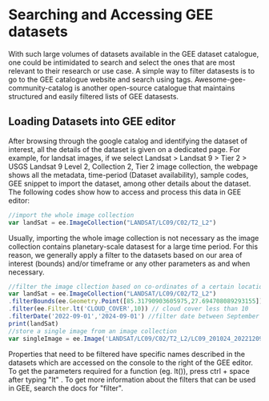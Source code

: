# Searching and Accessing GEE datasets
With such large volumes of datasets available in the GEE dataset catalogue, one could be intimidated to search and select the
ones that are most relevant to their research or use case. 
A simple way to filter datasests is to go to the GEE catalogue website and search using tags.
Awesome-gee-community-catalog is another open-source catalogue that maintains structured and easily filtered lists of 
GEE datasests.

## Loading Datasets into GEE editor
After browsing through the google catalog and identifying the dataset of interest, all the details of the dataset is given on
a dedicated page.
For example, for landsat images, if we select Landsat > Landsat 9 > Tier 2 > USGS Landsat 9 Level 2, 
Collection 2, Tier 2 image collection, the webpage shows all the metadata, time-period (Dataset availability), sample codes,
GEE snippet to import the dataset, among other details about the dataset. The following codes show how to access and process
this data in GEE editor:
```Javascript
//import the whole image collection
var landSat = ee.ImageCollection("LANDSAT/LC09/C02/T2_L2")
```
Usually, importing the whole image collection is not necessary as the image collection contains planetary-scale datasest for 
a large time period.
For this reason, we generally apply a filter to the datasets based on our area of interest (bounds) and/or timeframe or any
other parameters as and when necessary.
```Javascript
//filter the image cllection based on co-ordinates of a certain location on earth (here kathmandu)
var landSat = ee.ImageCollection("LANDSAT/LC09/C02/T2_L2")
.filterBounds(ee.Geometry.Point([85.31790903605975,27.694708089293155])) // Kathmandu images only
.filter(ee.Filter.lt('CLOUD_COVER',10)) // cloud cover less than 10
.filterDate('2022-09-01','2024-09-01') //filter date between September 1, 2022  to September 1, 2024
print(landSat)
//store a single image from an image collection
var singleImage = ee.Image('LANDSAT/LC09/C02/T2_L2/LC09_201024_20221209')
```
Properties that need to be filtered have specific names described in the datasets which are accessed on the console to 
the right of the GEE editor. 
To get the parameters required for a function (eg. lt()), press ctrl + space after typing "lt" . 
To get more information about the filters that can be used in GEE, search the docs for "filter".
